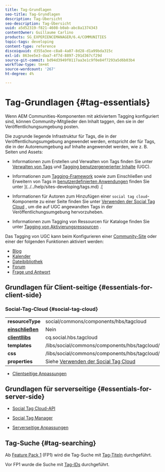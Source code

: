 ```yaml
---
title: Tag-Grundlagen
seo-title: Tag-Grundlagen
description: Tag-Übersicht
seo-description: Tag-Übersicht
uuid: a5d52319-f821-4608-b0ab-abc8a1374343
contentOwner: Guillaume Carlino
products: SG_EXPERIENCEMANAGER/6.4/COMMUNITIES
topic-tags: developing
content-type: reference
discoiquuid: d355a3ee-c8a8-4a07-8d28-d1a99bda315c
exl-id: 863ee5e3-daa7-4f7d-8897-291d367cf29d
source-git-commit: bd94d3949f0117aa3e1c9f0e84f7293a5d6b03b4
workflow-type: tm+mt
source-wordcount: '267'
ht-degree: 4%

---
```


# Tag-Grundlagen {#tag-essentials}

Wenn AEM Communities-Komponenten mit aktiviertem Tagging konfiguriert sind, können Community-Mitglieder den Inhalt taggen, den sie in der Veröffentlichungsumgebung posten.

Die zugrunde liegende Infrastruktur für Tags, die in der Veröffentlichungsumgebung angewendet werden, entspricht der für Tags, die in der Autorenumgebung auf Inhalte angewendet werden, wie z. B. Seiten und Assets:

* Informationen zum Erstellen und Verwalten von Tags finden Sie unter [Verwalten von Tags](../../help/sites-administering/tags.md) und [Tagging benutzergenerierter Inhalte](tag-ugc.md) (UGC).

* Informationen zum [Tagging-Framework](../../help/sites-developing/framework.md) sowie zum Einschließen und Erweitern von Tags in [benutzerdefinierten Anwendungen](../../help/sites-developing/building.md) finden Sie unter ](../../help/sites-developing/tags.md) .[

* Informationen für Autoren zum Hinzufügen einer `social tag cloud`-Komponente zu einer Seite finden Sie unter [Verwenden der Social Tag Cloud](tagcloud.md) , um die auf UGC angewandten Tags in der Veröffentlichungsumgebung hervorzuheben.

* Informationen zum Tagging von Ressourcen für Kataloge finden Sie unter [Tagging von Aktivierungsressourcen](tag-resources.md) .

Das Tagging von UGC kann beim Konfigurieren einer [Community-Site](sites-console.md#tagging) oder einer der folgenden Funktionen aktiviert werden:

* [Blog](blog-feature.md)
* [Kalender](calendar.md)
* [Dateibibliothek](file-library.md)
* [Forum](forum.md)
* [Frage und Antwort](working-with-qna.md)

## Grundlagen für Client-seitige {#essentials-for-client-side}

### Social-Tag-Cloud {#social-tag-cloud}

<table> 
 <tbody>
  <tr>
   <td> <strong>resourceType</strong></td> 
   <td>social/commons/components/hbs/tagcloud</td> 
  </tr>
  <tr>
   <td> <a href="scf.md#add-or-include-a-communities-component"><strong>einschließen</strong></a></td> 
   <td>Nein</td> 
  </tr>
  <tr>
   <td> <a href="clientlibs.md"><strong>clientllibs</strong></a></td> 
   <td>cq.social.hbs.tagcloud</td> 
  </tr>
  <tr>
   <td> <strong>templates</strong></td> 
   <td> /libs/social/commons/components/hbs/tagcloud/tagcloud.hbs<br /> </td> 
  </tr>
  <tr>
   <td> <strong>css</strong></td> 
   <td> /libs/social/commons/components/hbs/tagcloud/clientlibs/tagcloud.css</td> 
  </tr>
  <tr>
   <td><strong>properties</strong></td> 
   <td>Siehe <a href="tagcloud.md">Verwenden der Social Tag Cloud</a></td> 
  </tr>
 </tbody>
</table>

* [Clientseitige Anpassungen](client-customize.md)

## Grundlagen für serverseitige {#essentials-for-server-side}

* [Social Tag Cloud-API](https://helpx.adobe.com/experience-manager/6-4/sites/developing/using/reference-materials/javadoc/com/adobe/cq/social/commons/tagcloud/api/package-summary.html)

* [Social Tag Manager](https://helpx.adobe.com/experience-manager/6-4/sites/developing/using/reference-materials/javadoc/com/adobe/cq/social/commons/tagging/package-summary.html)

* [Serverseitige Anpassungen](server-customize.md)

## Tag-Suche {#tag-searching}

Ab [Feature Pack 1](deploy-communities.md#latestfeaturepack) (FP1) wird die Tag-Suche mit [Tag-Titeln](../../help/sites-developing/framework.md#tag-characteristics) durchgeführt.

Vor FP1 wurde die Suche mit [Tag-IDs](../../help/sites-developing/framework.md#tagid) durchgeführt.

